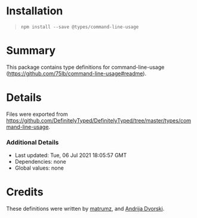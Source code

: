 # Installation
> `npm install --save @types/command-line-usage`

# Summary
This package contains type definitions for command-line-usage (https://github.com/75lb/command-line-usage#readme).

# Details
Files were exported from https://github.com/DefinitelyTyped/DefinitelyTyped/tree/master/types/command-line-usage.

### Additional Details
 * Last updated: Tue, 06 Jul 2021 18:05:57 GMT
 * Dependencies: none
 * Global values: none

# Credits
These definitions were written by [matrumz](https://github.com/matrumz), and [Andrija Dvorski](https://github.com/Dvorsky).
